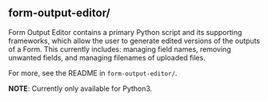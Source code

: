 ## form-output-editor/

Form Output Editor contains a primary Python script and its supporting frameworks, which allow the
user to generate edited versions of the outputs of a Form. This currently includes: managing field names,
removing unwanted fields, and managing filenames of uploaded files.

For more, see the README in `form-output-editor/`.

**NOTE**: Currently only available for Python3.
